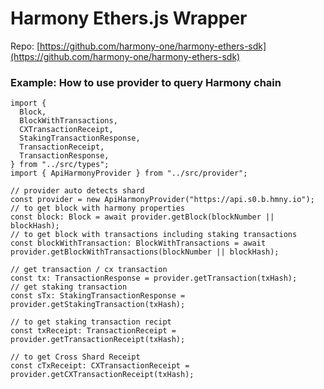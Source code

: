 # Harmony Ethers.js Wrapper

Repo: [https://github.com/harmony-one/harmony-ethers-sdk](https://github.com/harmony-one/harmony-ethers-sdk)

### Example: How to use provider to query Harmony chain

```text
import {
  Block,
  BlockWithTransactions,
  CXTransactionReceipt,
  StakingTransactionResponse,
  TransactionReceipt,
  TransactionResponse,
} from "../src/types";
import { ApiHarmonyProvider } from "../src/provider";

// provider auto detects shard
const provider = new ApiHarmonyProvider("https://api.s0.b.hmny.io");
// to get block with harmony properties
const block: Block = await provider.getBlock(blockNumber || blockHash);
// to get block with transactions including staking transactions
const blockWithTransaction: BlockWithTransactions = await provider.getBlockWithTransactions(blockNumber || blockHash);

// get transaction / cx transaction
const tx: TransactionResponse = provider.getTransaction(txHash);
// get staking transaction
const sTx: StakingTransactionResponse = provider.getStakingTransaction(txHash);

// to get staking transaction recipt
const txReceipt: TransactionReceipt = provider.getTransactionReceipt(txHash);

// to get Cross Shard Receipt
const cTxReceipt: CXTransactionReceipt = provider.getCXTransactionReceipt(txHash);
```

